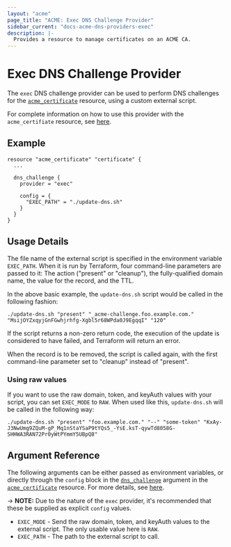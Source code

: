 ```yaml
---
layout: "acme"
page_title: "ACME: Exec DNS Challenge Provider"
sidebar_current: "docs-acme-dns-providers-exec"
description: |-
  Provides a resource to manage certificates on an ACME CA.
---
```


# Exec DNS Challenge Provider

The `exec` DNS challenge provider can be used to perform DNS challenges for the
[`acme_certificate`][resource-acme-certificate] resource, using a custom
external script.

[resource-acme-certificate]: /docs/providers/acme/r/certificate.html

For complete information on how to use this provider with the `acme_certifiate`
resource, see [here][resource-acme-certificate-dns-challenges].

[resource-acme-certificate-dns-challenges]: /docs/providers/acme/r/certificate.html#using-dns-challenges

## Example

```hcl
resource "acme_certificate" "certificate" {
  ...

  dns_challenge {
    provider = "exec"

    config = {
      "EXEC_PATH" = "./update-dns.sh"
    }
  }
}
```

## Usage Details

The file name of the external script is specified in the environment variable
`EXEC_PATH`. When it is run by Terraform, four command-line parameters are passed
to it: The action ("present" or "cleanup"), the fully-qualified domain name,
the value for the record, and the TTL.

In the above basic example, the `update-dns.sh` script would be called in the
following fashion:

```
./update-dns.sh "present" "_acme-challenge.foo.example.com." "MsijOYZxqyjGnFGwhjrhfg-Xgbl5r68WPda0J9EgqqI" "120"
```

If the script returns a non-zero return code, the execution of the update is
considered to have failed, and Terraform will return an error.

When the record is to be removed, the script is called again, with the first
command-line parameter set to "cleanup" instead of "present".

### Using raw values

If you want to use the raw domain, token, and keyAuth values with your script,
you can set `EXEC_MODE` to `RAW`. When used like this, `update-dns.sh` will be
called in the following way:

```
./update-dns.sh "present" "foo.example.com." "--" "some-token" "KxAy-J3NwUmg9ZQuM-gP_Mq1nStaYSaP9tYQs5_-YsE.ksT-qywTd8058G-SHHWA3RAN72Pr0yWtPYmmY5UBpQ8"
```

## Argument Reference

The following arguments can be either passed as environment variables, or
directly through the `config` block in the
[`dns_challenge`][resource-acme-certificate-dns-challenge-arg] argument in the
[`acme_certificate`][resource-acme-certificate] resource. For more details, see
[here][resource-acme-certificate-dns-challenges].

[resource-acme-certificate-dns-challenge-arg]: /docs/providers/acme/r/certificate.html#dns_challenge

-> **NOTE:** Due to the nature of the `exec` provider, it's recommended that
these be supplied as explicit `config` values.

* `EXEC_MODE` - Send the raw domain, token, and keyAuth values to the external
  script. The only usable value here is `RAW`.
* `EXEC_PATH` - The path to the external script to call.

